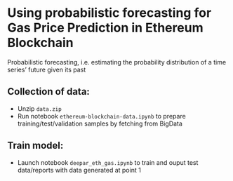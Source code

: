 # Using probabilistic forecasting for Gas Price Prediction in Ethereum Blockchain


Probabilistic forecasting, i.e. estimating the probability distribution of a time series’ future given its past

## Collection of data:
* Unzip `data.zip`
* Run notebook `ethereum-blockchain-data.ipynb` to prepare training/test/validation samples by fetching from BigData

## Train model:
* Launch notebook `deepar_eth_gas.ipynb` to train and ouput test data/reports with data generated at point 1